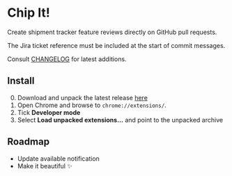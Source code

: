 # Chip It!
Create shipment tracker feature reviews directly on GitHub pull requests.

The Jira ticket reference must be included at the start of commit messages.

Consult [CHANGELOG](CHANGELOG.md) for latest additions.

## Install

0. Download and unpack the latest release [here](https://github.com/timstott/chipit/releases/latest)
0. Open Chrome and browse to `chrome://extensions/`.
0. Tick **Developer mode**
0. Select **Load unpacked extensions...** and point to the unpacked archive

## Roadmap

- Update available notification
- Make it beautiful ✨
